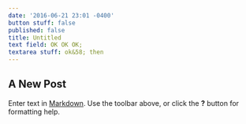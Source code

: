 ```yaml
---
date: '2016-06-21 23:01 -0400'
button stuff: false
published: false
title: Untitled
text field: OK OK OK;
textarea stuff: ok&58; then
---
```

## A New Post

Enter text in [Markdown](http://daringfireball.net/projects/markdown/). Use the toolbar above, or click the **?** button for formatting help.
